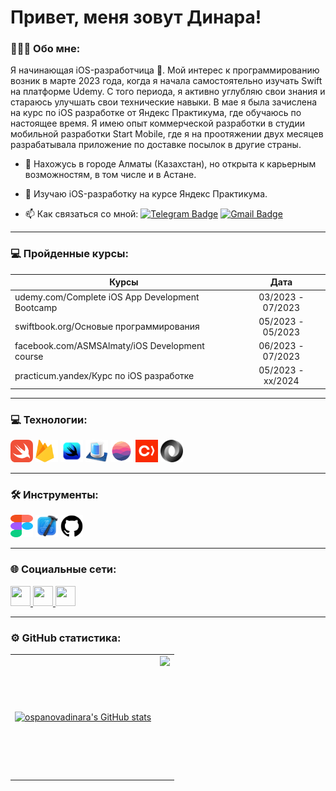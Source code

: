 # Привет, меня зовут Динара!

### 👩🏻‍💻 Обо мне:
Я начинающая iOS-разработчица . Мой интерес к программированию возник в марте 2023 года, когда я начала самостоятельно изучать Swift на платформе Udemy. С того периода, я активно углубляю свои знания и стараюсь улучшать свои технические навыки. В мае я была зачислена на курс по iOS разработке от Яндекс Практикума, где обучаюсь по настоящее время. Я имею опыт коммерческой разработки в студии мобильной разработки Start Mobile, где я на проотяжении двух месяцев разрабатывала приложение по доставке посылок в другие страны.


* 📍 Нахожусь в городе Алматы (Казахстан), но открыта к карьерным возможностям, в том числе и в Астане.
  
*  🔭 Изучаю iOS-разработку на курсе Яндекс Практикума.
      
*  📫 Как связаться со мной: [![Telegram Badge](https://img.shields.io/badge/-ospanovadinara-blue?style=flat&logo=Telegram&logoColor=white)](https://t.me/sheisdi) [![Gmail Badge](https://img.shields.io/badge/-gmail-red?style=flat&logo=Gmail&logoColor=white)](mailto:dinaraosspanova@gmail.com)

 ---
### 💻 Пройденные курсы:

| Курсы                                                           | Дата              |
| ----------------------------------------------------------------| :---------------: |
| udemy.com/Complete iOS App Development Bootcamp                 | 03/2023 - 07/2023 |
| swiftbook.org/Основые программирования                          | 05/2023 - 05/2023 |
| facebook.com/ASMSAlmaty/iOS Development course                  | 06/2023 - 07/2023 |
| practicum.yandex/Курс по iOS разработке                         | 05/2023 - xx/2024 |

  ---
  
  ### 💻 Технологии: 
<p align="left">
<img src= Assets/swift.png width="36" height="36" /></a>
<img src= Assets/firebase.png width="36" height="36" /></a>
<img src= Assets/swiftui.png width="36" height="36"/></a>
<img src= Assets/coredata.png width="36" height="36"/></a>
<img src= Assets/realm.png width="36" height="36"/></a>
<img src= Assets/cocoapods.png width="36" height="36"/></a>
<img src= Assets/json.png width="36" height="36"/></a>

---

  ### 🛠 Инструменты: 
<img src= Assets/figma.png width="36" height="36" /></a>
<img src= Assets/xcode.png width="36" height="36" /></a>
<img src= Assets/github.png width="36" height="36"/></a>

---

### 🌐 Социальные сети:
 <p align="left">
 <a href="https://www.github.com/ospanovadinara" target="_blank" rel="noreferrer">
 <picture><source media="(prefers-color-scheme: dark)" srcset="https://raw.githubusercontent.com/danielcranney/readme-generator/main/public/icons/socials/github-dark.svg" /><source media="(prefers-color-scheme: light)" srcset="https://raw.githubusercontent.com/danielcranney/readme-generator/main/public/icons/socials/github.svg" /><img src="https://raw.githubusercontent.com/danielcranney/readme-generator/main/public/icons/socials/github.svg" width="32" height="32" /></picture>
 </a>
<a href="http://www.instagram.com/osspanova.dinara" target="_blank" rel="noreferrer"><picture><source media="(prefers-color-scheme: dark)" srcset="undefined" /><source media="(prefers-color-scheme: light)" srcset="https://raw.githubusercontent.com/danielcranney/readme-generator/main/public/icons/socials/instagram.svg" /><img src="https://raw.githubusercontent.com/danielcranney/readme-generator/main/public/icons/socials/instagram.svg" width="32" height="32" /></picture>
</a>
<a href="https://www.linkedin.com/in/dinaraosspanova" target="_blank" rel="noreferrer"><picture><source media="(prefers-color-scheme: dark)" srcset="https://raw.githubusercontent.com/danielcranney/readme-generator/main/public/icons/socials/linkedin-dark.svg" /><source media="(prefers-color-scheme: light)" srcset="https://raw.githubusercontent.com/danielcranney/readme-generator/main/public/icons/socials/linkedin.svg" /><img src="https://raw.githubusercontent.com/danielcranney/readme-generator/main/public/icons/socials/linkedin.svg" width="32" height="32" /></picture>
</a>
 </p>

---

### ⚙️ GitHub статистика:
<table>
  <tr>
  <td>
<a href="http://www.github.com/ospanovadinara"><img src="https://github-readme-stats.vercel.app/api?username=ospanovadinara&show_icons=true&hide=stars,contribs&count_private=true&title_color=3382ed&text_color=000000&icon_color=3382ed&bg_color=ffffff&hide_border=true&show_icons=true" alt="ospanovadinara's GitHub stats" /></a>
      </td>
    <td>
<a href="http://www.github.com/ospanovadinara"><img height="195px" align="right" src="https://github-readme-streak-stats.herokuapp.com/?user=ospanovadinara&stroke=000000&background=ffffff&ring=3382ed&fire=3382ed&currStreakNum=000000&currStreakLabel=3382ed&sideNums=000000&sideLabels=000000&dates=000000&hide_border=true" /></a>
  </td>
  </tr>
</table>
